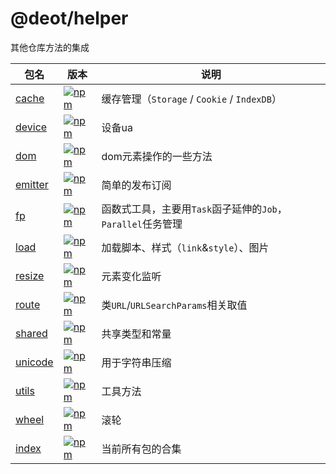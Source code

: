 # @deot/helper

其他仓库方法的集成

[npm-cache-image]: https://img.shields.io/npm/v/@deot/helper-cache
[npm-cache-url]: https://www.npmjs.com/package/@deot/helper-cache

[npm-device-image]: https://img.shields.io/npm/v/@deot/helper-device
[npm-device-url]: https://www.npmjs.com/package/@deot/helper-device

[npm-dom-image]: https://img.shields.io/npm/v/@deot/helper-dom
[npm-dom-url]: https://www.npmjs.com/package/@deot/helper-dom

[npm-emitter-image]: https://img.shields.io/npm/v/@deot/helper-emitter
[npm-emitter-url]: https://www.npmjs.com/package/@deot/helper-emitter

[npm-fp-image]: https://img.shields.io/npm/v/@deot/helper-fp
[npm-fp-url]: https://www.npmjs.com/package/@deot/helper-fp

[npm-load-image]: https://img.shields.io/npm/v/@deot/helper-load
[npm-load-url]: https://www.npmjs.com/package/@deot/helper-load

[npm-resize-image]: https://img.shields.io/npm/v/@deot/helper-resize
[npm-resize-url]: https://www.npmjs.com/package/@deot/helper-resize

[npm-route-image]: https://img.shields.io/npm/v/@deot/helper-route
[npm-route-url]: https://www.npmjs.com/package/@deot/helper-route

[npm-shared-image]: https://img.shields.io/npm/v/@deot/helper-shared
[npm-shared-url]: https://www.npmjs.com/package/@deot/helper-shared

[npm-unicode-image]: https://img.shields.io/npm/v/@deot/helper-unicode
[npm-unicode-url]: https://www.npmjs.com/package/@deot/helper-unicode

[npm-utils-image]: https://img.shields.io/npm/v/@deot/helper-utils
[npm-utils-url]: https://www.npmjs.com/package/@deot/helper-utils

[npm-wheel-image]: https://img.shields.io/npm/v/@deot/helper-wheel
[npm-wheel-url]: https://www.npmjs.com/package/@deot/helper-wheel

[npm-image]: https://img.shields.io/npm/v/@deot/helper
[npm-url]: https://www.npmjs.com/package/@deot/helper

| 包名                          | 版本                                           | 说明                                       |
| --------------------------- | -------------------------------------------- | ---------------------------------------- |
| [cache](../cache)     | [![npm][npm-cache-image]][npm-cache-url]     | 缓存管理（`Storage` / `Cookie` / `IndexDB`）         |
| [device](../device)   | [![npm][npm-device-image]][npm-device-url]   | 设备ua                                     |
| [dom](../dom)         | [![npm][npm-dom-image]][npm-dom-url]         | dom元素操作的一些方法                             |
| [emitter](../emitter) | [![npm][npm-emitter-image]][npm-emitter-url] | 简单的发布订阅                                  |
| [fp](../fp)           | [![npm][npm-fp-image]][npm-fp-url]           | 函数式工具，主要用`Task`函子延伸的`Job`，`Parallel`任务管理 |
| [load](../load)       | [![npm][npm-load-image]][npm-load-url]       | 加载脚本、样式（`link`&`style`）、图片                   |
| [resize](../resize)   | [![npm][npm-resize-image]][npm-resize-url]   | 元素变化监听                                   |
| [route](../route)     | [![npm][npm-route-image]][npm-route-url]     | 类`URL`/`URLSearchParams`相关取值                 |
| [shared](../shared)   | [![npm][npm-shared-image]][npm-shared-url]   | 共享类型和常量                                  |
| [unicode](../unicode) | [![npm][npm-unicode-image]][npm-unicode-url] | 用于字符串压缩                                  |
| [utils](../utils)     | [![npm][npm-utils-image]][npm-utils-url]     | 工具方法                                     |
| [wheel](../wheel)     | [![npm][npm-wheel-image]][npm-wheel-url]     | 滚轮                                       |
| [index](../index)     | [![npm][npm-image]][npm-url]                 | 当前所有包的合集                                 |
